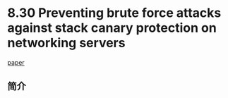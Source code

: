 # 8.30 Preventing brute force attacks against stack canary protection on networking servers


[paper](http://hmarco.org/data/Preventing_brute_force_attacks_against_stack_canary_protection_on_networking_servers.pdf)

## 简介
